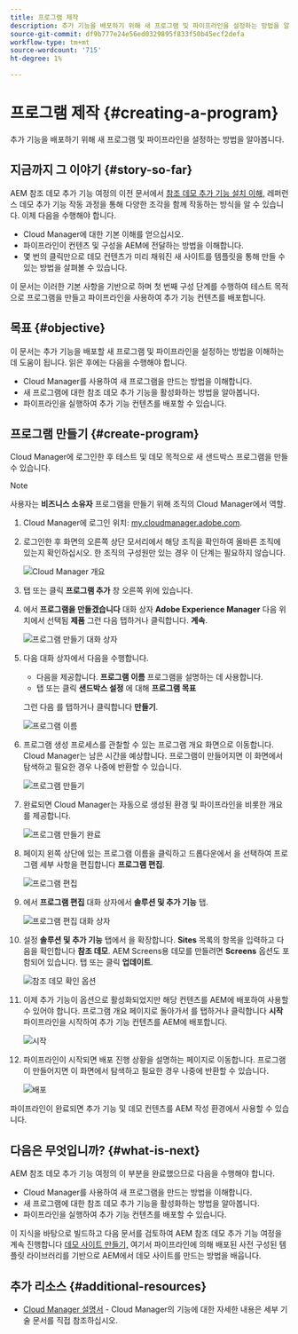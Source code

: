 ```yaml
---
title: 프로그램 제작
description: 추가 기능을 배포하기 위해 새 프로그램 및 파이프라인을 설정하는 방법을 알아봅니다.
source-git-commit: df9b777e24e56ed0329895f833f50b45ecf2defa
workflow-type: tm+mt
source-wordcount: '715'
ht-degree: 1%

---
```



# 프로그램 제작 {#creating-a-program}

추가 기능을 배포하기 위해 새 프로그램 및 파이프라인을 설정하는 방법을 알아봅니다.

## 지금까지 그 이야기 {#story-so-far}

AEM 참조 데모 추가 기능 여정의 이전 문서에서 [참조 데모 추가 기능 설치 이해,](installation.md) 레퍼런스 데모 추가 기능 작동 과정을 통해 다양한 조각을 함께 작동하는 방식을 알 수 있습니다. 이제 다음을 수행해야 합니다.

* Cloud Manager에 대한 기본 이해를 얻으십시오.
* 파이프라인이 컨텐츠 및 구성을 AEM에 전달하는 방법을 이해합니다.
* 몇 번의 클릭만으로 데모 컨텐츠가 미리 채워진 새 사이트를 템플릿을 통해 만들 수 있는 방법을 살펴볼 수 있습니다.

이 문서는 이러한 기본 사항을 기반으로 하며 첫 번째 구성 단계를 수행하여 테스트 목적으로 프로그램을 만들고 파이프라인을 사용하여 추가 기능 컨텐츠를 배포합니다.

## 목표 {#objective}

이 문서는 추가 기능을 배포할 새 프로그램 및 파이프라인을 설정하는 방법을 이해하는 데 도움이 됩니다. 읽은 후에는 다음을 수행해야 합니다.

* Cloud Manager를 사용하여 새 프로그램을 만드는 방법을 이해합니다.
* 새 프로그램에 대한 참조 데모 추가 기능을 활성화하는 방법을 알아봅니다.
* 파이프라인을 실행하여 추가 기능 컨텐츠를 배포할 수 있습니다.

## 프로그램 만들기 {#create-program}

Cloud Manager에 로그인한 후 테스트 및 데모 목적으로 새 샌드박스 프로그램을 만들 수 있습니다.

>[!NOTE]
>
>사용자는 **비즈니스 소유자** 프로그램을 만들기 위해 조직의 Cloud Manager에서 역할.

1. Cloud Manager에 로그인 위치: [my.cloudmanager.adobe.com](https://my.cloudmanager.adobe.com/).

1. 로그인한 후 화면의 오른쪽 상단 모서리에서 해당 조직을 확인하여 올바른 조직에 있는지 확인하십시오. 한 조직의 구성원만 있는 경우 이 단계는 필요하지 않습니다.

   ![Cloud Manager 개요](assets/cloud-manager.png)

1. 탭 또는 클릭 **프로그램 추가** 창 오른쪽 위에 있습니다.

1. 에서 **프로그램을 만들겠습니다** 대화 상자 **Adobe Experience Manager** 다음 위치에서 선택됨 **제품** 그런 다음 탭하거나 클릭합니다. **계속**.

   ![프로그램 만들기 대화 상자](assets/create-program.png)

1. 다음 대화 상자에서 다음을 수행합니다.

   * 다음을 제공합니다. **프로그램 이름** 프로그램을 설명하는 데 사용합니다.
   * 탭 또는 클릭 **샌드박스 설정** 에 대해 **프로그램 목표**

   그런 다음 를 탭하거나 클릭합니다 **만들기**.

   ![프로그램 이름](assets/program-name.png)

1. 프로그램 생성 프로세스를 관찰할 수 있는 프로그램 개요 화면으로 이동합니다. Cloud Manager는 남은 시간을 예상합니다. 프로그램이 만들어지면 이 화면에서 탐색하고 필요한 경우 나중에 반환할 수 있습니다.

   ![프로그램 만들기](assets/program-creation.png)

1. 완료되면 Cloud Manager는 자동으로 생성된 환경 및 파이프라인을 비롯한 개요를 제공합니다.

   ![프로그램 만들기 완료](assets/creation-complete.png)

1. 페이지 왼쪽 상단에 있는 프로그램 이름을 클릭하고 드롭다운에서 을 선택하여 프로그램 세부 사항을 편집합니다 **프로그램 편집**.

   ![프로그램 편집](assets/edit-program.png)

1. 에서 **프로그램 편집** 대화 상자에서 **솔루션 및 추가 기능** 탭.

   ![프로그램 편집 대화 상자](assets/edit-program-dialog.png)

1. 설정 **솔루션 및 추가 기능** 탭에서 을 확장합니다. **Sites** 목록의 항목을 입력하고 다음을 확인합니다 **참조 데모**. AEM Screens용 데모를 만들려면 **Screens** 옵션도 포함되어 있습니다. 탭 또는 클릭 **업데이트**.

   ![참조 데모 확인 옵션](assets/edit-program-add-on.png)

1. 이제 추가 기능이 옵션으로 활성화되었지만 해당 컨텐츠를 AEM에 배포하여 사용할 수 있어야 합니다. 프로그램 개요 페이지로 돌아가서 를 탭하거나 클릭합니다 **시작** 파이프라인을 시작하여 추가 기능 컨텐츠를 AEM에 배포합니다.

   ![시작](assets/deploy.png)

1. 파이프라인이 시작되면 배포 진행 상황을 설명하는 페이지로 이동합니다. 프로그램이 만들어지면 이 화면에서 탐색하고 필요한 경우 나중에 반환할 수 있습니다.

   ![배포](assets/deployment.png)

파이프라인이 완료되면 추가 기능 및 데모 컨텐츠를 AEM 작성 환경에서 사용할 수 있습니다.

## 다음은 무엇입니까? {#what-is-next}

AEM 참조 데모 추가 기능 여정의 이 부분을 완료했으므로 다음을 수행해야 합니다.

* Cloud Manager를 사용하여 새 프로그램을 만드는 방법을 이해합니다.
* 새 프로그램에 대한 참조 데모 추가 기능을 활성화하는 방법을 알아봅니다.
* 파이프라인을 실행하여 추가 기능 컨텐츠를 배포할 수 있습니다.

이 지식을 바탕으로 빌드하고 다음 문서를 검토하여 AEM 참조 데모 추가 기능 여정을 계속 진행합니다 [데모 사이트 만들기,](create-site.md) 여기서 파이프라인에 의해 배포된 사전 구성된 템플릿 라이브러리를 기반으로 AEM에서 데모 사이트를 만드는 방법을 배웁니다.

## 추가 리소스 {#additional-resources}

* [Cloud Manager 설명서](https://experienceleague.adobe.com/docs/experience-manager-cloud-service/onboarding/onboarding-concepts/cloud-manager-introduction.html) - Cloud Manager의 기능에 대한 자세한 내용은 세부 기술 문서를 직접 참조하십시오.
